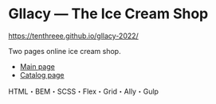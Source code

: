 # Gllacy — The Ice Cream Shop

https://tenthreee.github.io/gllacy-2022/

Two pages online ice cream shop.
- [Main page](https://tenthreee.github.io/gllacy-2022/)
- [Catalog page](https://tenthreee.github.io/gllacy-2022/catalog.html)

HTML・BEM・SCSS・Flex・Grid・Ally・Gulp
